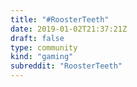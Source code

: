 ```yaml
---
title: "#RoosterTeeth"
date: 2019-01-02T21:37:21Z
draft: false
type: community
kind: "gaming"
subreddit: "RoosterTeeth"
---
```

